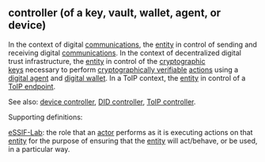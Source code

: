 ## controller (of a key, vault, wallet, agent, or device)

<p class="c8"><span>In the context of digital </span><span class="c2"><a class="c3" href="#h.w02a6srdng3j">communications</a></span><span>, the </span><span class="c2"><a class="c3" href="#h.5imtbzl1f4xo">entity</a></span><span>&nbsp;in </span><span>control</span><span>&nbsp;of sending and receiving digital </span><span class="c2"><a class="c3" href="#h.w02a6srdng3j">communications</a></span><span>. In the context of decentralized digital trust infrastructure, the </span><span class="c2"><a class="c3" href="#h.5imtbzl1f4xo">entity</a></span><span>&nbsp;in control of the </span><span class="c2"><a class="c3" href="#h.53rzpn1yn6q7">cryptographic keys</a></span><span>&nbsp;necessary to perform </span><span class="c2"><a class="c3" href="#h.422iwwfur12">cryptographically verifiable</a></span><span>&nbsp;</span><span class="c2"><a class="c3" href="#h.l54nzmooy631">actions</a></span><span>&nbsp;using a </span><span class="c2"><a class="c3" href="#h.z3ugzt4hgdf6">digital agent</a></span><span>&nbsp;and </span><span class="c2"><a class="c3" href="#h.sxnvf3f5v156">digital wallet</a></span><span>.</span><span>&nbsp;In a ToIP context, the </span><span class="c2"><a class="c3" href="#h.5imtbzl1f4xo">entity</a></span><span>&nbsp;in control of a </span><span class="c2"><a class="c3" href="#h.e787fzjepk60">ToIP endpoint</a></span><span class="c0">.</span></p><p class="c8"><span>See also: </span><span class="c2"><a class="c3" href="#h.tf0m8u61wh87">device controller</a></span><span>, </span><span class="c2"><a class="c3" href="#h.4yr00jpenf4z">DID controller</a></span><span>, </span><span class="c2"><a class="c3" href="#h.x1z2vxghptdm">ToIP controller</a></span><span class="c0">.</span></p><p class="c8"><span class="c0">Supporting definitions:</span></p><p class="c8"><span class="c2"><a class="c3" href="https://www.google.com/url?q=https://essif-lab.github.io/framework/docs/essifLab-glossary%23controller&amp;sa=D&amp;source=editors&amp;ust=1706779842567988&amp;usg=AOvVaw0062sRwka3xyh0MyEKuA3z">eSSIF-Lab</a></span><span>: the role that an </span><span class="c2"><a class="c3" href="https://www.google.com/url?q=https://essif-lab.github.io/framework/docs/terms/actor&amp;sa=D&amp;source=editors&amp;ust=1706779842568209&amp;usg=AOvVaw3TT8XRAqetye4ot-48GuyY">actor</a></span><span>&nbsp;performs as it is executing actions on that </span><span class="c2"><a class="c3" href="https://www.google.com/url?q=https://essif-lab.github.io/framework/docs/terms/entity&amp;sa=D&amp;source=editors&amp;ust=1706779842568402&amp;usg=AOvVaw0A9bm-xgfQGbWFHSh7dHXS">entity</a></span><span>&nbsp;for the purpose of ensuring that the </span><span class="c2"><a class="c3" href="https://www.google.com/url?q=https://essif-lab.github.io/framework/docs/terms/entity&amp;sa=D&amp;source=editors&amp;ust=1706779842568593&amp;usg=AOvVaw1JaCSbrpC0831jUKpEVO0D">entity</a></span><span class="c0">&nbsp;will act/behave, or be used, in a particular way.</span></p>

